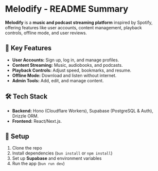 # Melodify - README Summary  

**Melodify** is a **music and podcast streaming platform** inspired by Spotify, offering features like user accounts, content management, playback controls, offline mode, and user reviews.  

## 📌 Key Features  
- **User Accounts:** Sign up, log in, and manage profiles.  
- **Content Streaming:** Music, audiobooks, and podcasts.  
- **Playback Controls:** Adjust speed, bookmarks, and resume.  
- **Offline Mode:** Download and listen without internet.  
- **Admin Tools:** Add, edit, and manage content.  

## 🛠 Tech Stack  
- **Backend:** Hono (Cloudflare Workers), Supabase (PostgreSQL & Auth), Drizzle ORM.  
- **Frontend:** React/Next.js.  

## 🚀 Setup  
1. Clone the repo  
2. Install dependencies (`bun install` or `npm install`)  
3. Set up **Supabase** and environment variables  
4. Run the app (`bun run dev`)  

